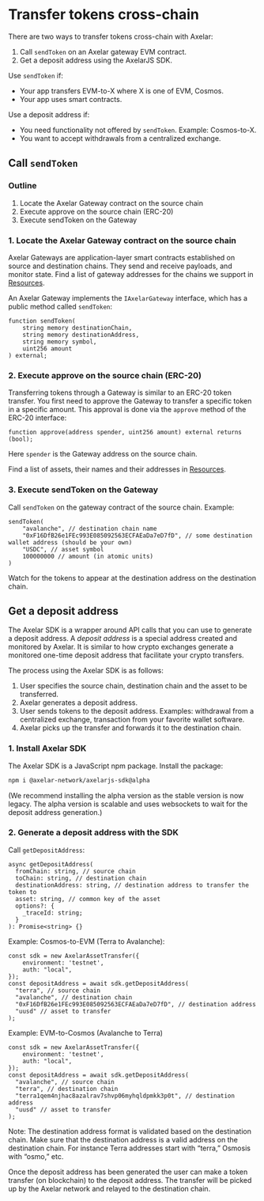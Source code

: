 # Transfer tokens cross-chain

There are two ways to transfer tokens cross-chain with Axelar:

1. Call `sendToken` on an Axelar gateway EVM contract.
2. Get a deposit address using the AxelarJS SDK.

Use `sendToken` if:

- Your app transfers EVM-to-X where X is one of EVM, Cosmos.
- Your app uses smart contracts.

Use a deposit address if:

- You need functionality not offered by `sendToken`. Example: Cosmos-to-X.
- You want to accept withdrawals from a centralized exchange.

## Call `sendToken`

### Outline

1. Locate the Axelar Gateway contract on the source chain
2. Execute approve on the source chain (ERC-20)
3. Execute sendToken on the Gateway

### 1. Locate the Axelar Gateway contract on the source chain

Axelar Gateways are application-layer smart contracts established on source and destination chains. They send and receive payloads, and monitor state. Find a list of gateway addresses for the chains we support in [Resources](../resources).

An Axelar Gateway implements the `IAxelarGateway` interface, which has a public method called `sendToken`:

```solidity
function sendToken(
    string memory destinationChain,
    string memory destinationAddress,
    string memory symbol,
    uint256 amount
) external;
```

### 2. Execute approve on the source chain (ERC-20)

Transferring tokens through a Gateway is similar to an ERC-20 token transfer. You first need to approve the Gateway to transfer a specific token in a specific amount. This approval is done via the `approve` method of the ERC-20 interface:

```solidity
function approve(address spender, uint256 amount) external returns (bool);
```

Here `spender` is the Gateway address on the source chain.

Find a list of assets, their names and their addresses in [Resources](../resources).

### 3. Execute sendToken on the Gateway

Call `sendToken` on the gateway contract of the source chain. Example:

```solidity
sendToken(
	"avalanche", // destination chain name
	"0xF16DfB26e1FEc993E085092563ECFAEaDa7eD7fD", // some destination wallet address (should be your own)
	"USDC", // asset symbol
	100000000 // amount (in atomic units)
)
```

Watch for the tokens to appear at the destination address on the destination chain.

## Get a deposit address

The Axelar SDK is a wrapper around API calls that you can use to generate a deposit address. A _deposit address_ is a special address created and monitored by Axelar. It is similar to how crypto exchanges generate a monitored one-time deposit address that facilitate your crypto transfers.

The process using the Axelar SDK is as follows:

1. User specifies the source chain, destination chain and the asset to be transferred.
2. Axelar generates a deposit address.
3. User sends tokens to the deposit address. Examples: withdrawal from a centralized exchange, transaction from your favorite wallet software.
4. Axelar picks up the transfer and forwards it to the destination chain.

### 1. Install Axelar SDK

The Axelar SDK is a JavaScript npm package. Install the package:

```bash
npm i @axelar-network/axelarjs-sdk@alpha
```

(We recommend installing the alpha version as the stable version is now legacy. The alpha version is scalable and uses websockets to wait for the deposit address generation.)

### 2. Generate a deposit address with the SDK

Call `getDepositAddress`:

```tsx
async getDepositAddress(
  fromChain: string, // source chain
  toChain: string, // destination chain
  destinationAddress: string, // destination address to transfer the token to
  asset: string, // common key of the asset
  options?: {
    _traceId: string;
  }
): Promise<string> {}
```

Example: Cosmos-to-EVM (Terra to Avalanche):

```tsx
const sdk = new AxelarAssetTransfer({
    environment: 'testnet',
    auth: "local",
});
const depositAddress = await sdk.getDepositAddress(
  "terra", // source chain
  "avalanche", // destination chain
  "0xF16DfB26e1FEc993E085092563ECFAEaDa7eD7fD", // destination address
  "uusd" // asset to transfer
);
```

Example: EVM-to-Cosmos (Avalanche to Terra)

```tsx
const sdk = new AxelarAssetTransfer({
    environment: 'testnet',
    auth: "local",
});
const depositAddress = await sdk.getDepositAddress(
  "avalanche", // source chain
  "terra", // destination chain
  "terra1qem4njhac8azalrav7shvp06myhqldpmkk3p0t", // destination address
  "uusd" // asset to transfer
);

```

Note: The destination address format is validated based on the destination chain. Make sure that the destination address is a valid address on the destination chain. For instance Terra addresses start with “terra,” Osmosis with “osmo,” etc.

Once the deposit address has been generated the user can make a token transfer (on blockchain) to the deposit address. The transfer will be picked up by the Axelar network and relayed to the destination chain.
